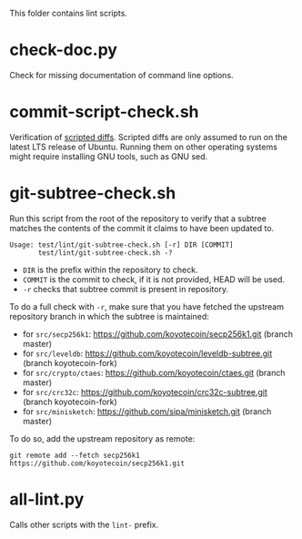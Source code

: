 This folder contains lint scripts.

# check-doc.py

Check for missing documentation of command line options.

# commit-script-check.sh

Verification of [scripted diffs](/doc/developer-notes.md#scripted-diffs).
Scripted diffs are only assumed to run on the latest LTS release of Ubuntu. Running them on other operating systems
might require installing GNU tools, such as GNU sed.

# git-subtree-check.sh

Run this script from the root of the repository to verify that a subtree matches the contents of
the commit it claims to have been updated to.

```
Usage: test/lint/git-subtree-check.sh [-r] DIR [COMMIT]
       test/lint/git-subtree-check.sh -?
```

- `DIR` is the prefix within the repository to check.
- `COMMIT` is the commit to check, if it is not provided, HEAD will be used.
- `-r` checks that subtree commit is present in repository.

To do a full check with `-r`, make sure that you have fetched the upstream repository branch in which the subtree is
maintained:

- for `src/secp256k1`: https://github.com/koyotecoin/secp256k1.git (branch master)
- for `src/leveldb`: https://github.com/koyotecoin/leveldb-subtree.git (branch koyotecoin-fork)
- for `src/crypto/ctaes`: https://github.com/koyotecoin/ctaes.git (branch master)
- for `src/crc32c`: https://github.com/koyotecoin/crc32c-subtree.git (branch koyotecoin-fork)
- for `src/minisketch`: https://github.com/sipa/minisketch.git (branch master)

To do so, add the upstream repository as remote:

```
git remote add --fetch secp256k1 https://github.com/koyotecoin/secp256k1.git
```

# all-lint.py

Calls other scripts with the `lint-` prefix.
